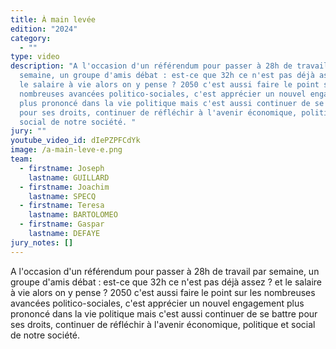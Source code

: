 ```yaml
---
title: À main levée
edition: "2024"
category:
  - ""
type: video
description: "A l'occasion d'un référendum pour passer à 28h de travail par
  semaine, un groupe d'amis débat : est-ce que 32h ce n'est pas déjà assez ? et
  le salaire à vie alors on y pense ? 2050 c'est aussi faire le point sur les
  nombreuses avancées politico-sociales, c'est apprécier un nouvel engagement
  plus prononcé dans la vie politique mais c'est aussi continuer de se battre
  pour ses droits, continuer de réfléchir à l'avenir économique, politique et
  social de notre société. "
jury: ""
youtube_video_id: dIePZPFCdYk
image: /a-main-leve-e.png
team:
  - firstname: Joseph
    lastname: GUILLARD
  - firstname: Joachim
    lastname: SPECQ
  - firstname: Teresa
    lastname: BARTOLOMEO
  - firstname: Gaspar
    lastname: DEFAYE
jury_notes: []
---
```

A l'occasion d'un référendum pour passer à 28h de travail par semaine, un groupe d'amis débat : est-ce que 32h ce n'est pas déjà assez ? et le salaire à vie alors on y pense ? 2050 c'est aussi faire le point sur les nombreuses avancées politico-sociales, c'est apprécier un nouvel engagement plus prononcé dans la vie politique mais c'est aussi continuer de se battre pour ses droits, continuer de réfléchir à l'avenir économique, politique et social de notre société.
